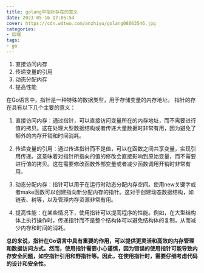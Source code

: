 ```yaml
---
title: golang中指针存在的意义
date: 2023-05-16 17:05:54
cover: https://cdn.wdtwo.com/anzhiyu/golang08063546.jpg
categories:
- 后端
tags:
- go
---
```


1. 直接访问内存
2. 传递变量的引用
3. 动态分配内存
4. 提高性能

<!--more-->
在Go语言中，指针是一种特殊的数据类型，用于存储变量的内存地址。
指针的存在具有以下几个主要的意义：

1. 直接访问内存：通过指针，可以直接访问变量所在的内存地址，而不需要进行值的拷贝。这在处理大型数据结构或者传递大量数据时非常有用，因为避免了额外的内存开销和时间消耗。

2. 传递变量的引用：通过传递指针而不是值，可以在函数之间共享变量，实现引用传递。这意味着对指针所指向的值的修改会直接影响到原始变量，而不需要进行值的拷贝。这在需要修改函数外部变量或者减少函数调用开销时非常有用。

3. 动态分配内存：指针可以用于在运行时动态分配内存空间。使用new关键字或者make函数可以创建指向新分配内存的指针。这对于创建动态数据结构，如链表、树等，以及管理内存资源非常有用。

4. 提高性能：在某些情况下，使用指针可以提高程序的性能。例如，在大型结构体上执行操作时，传递指针而不是整个结构体可以避免结构体的复制，从而减少内存和时间的消耗。

**总的来说，指针在Go语言中具有重要的作用，可以提供更灵活和高效的内存管理和数据访问方式。然而，使用指针需要小心谨慎，因为错误的使用指针可能导致内存安全问题，如空指针引用和野指针等。因此，在使用指针时，需要仔细考虑代码的设计和安全性。**






